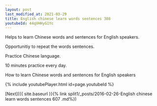 ```yaml
---
layout: post
last_modified_at: 2021-03-29
title: English chinese learn words sentences 308 
youtubeId: 44qVHHyG1Yc
---
```

 
 
Helps to learn Chinese words and sentences for English speakers.

Opportunitiy to repeat the words sentences. 

Practice Chinese language. 
 
10 minutes practice every day. 
 
How to learn Chinese words and sentences for English speakers 
 
{% include youtubePlayer.html id=page.youtubeId %}
 
 
[Next]({{ site.baseurl }}{% link  split1/_posts/2016-02-26-English chinese learn words sentences 607 .md%})
 
